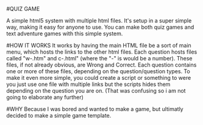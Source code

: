 #QUIZ GAME

A simple html5 system with multiple html files. It's setup in a super simple way, making it easy for anyone to use. You can make both quiz games and text adventure games with this simple system.

#HOW IT WORKS
It works by having the main HTML file be a sort of main menu, which hosts the links to the other html files. Each question hosts files called "w-.htm" and c-.html" (where the "-" is would be a number). These files, if not already obvious, are Wrong and Correct. Each question contains one or more of these files, depending on the question/question types. To make it even more simple, you could create a script or something to were you just use one file with multiple links but the scripts hides them depending on the question you are on. (That was confusing so i am not going to elaborate any further)

#WHY
Because I was bored and wanted to make a game, but ultimatly decided to make a simple game template.
